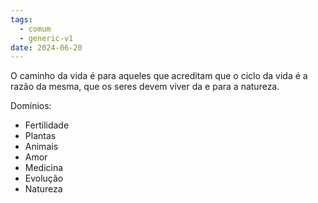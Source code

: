 ```yaml
---
tags:
  - comum
  - generic-v1
date: 2024-06-20
---
```

O caminho da vida é para aqueles que acreditam que o ciclo da vida é a razão da mesma, que os seres devem viver da e para a natureza.

Domínios:
- Fertilidade
- Plantas
- Animais
- Amor
- Medicina
- Evolução
- Natureza



